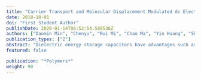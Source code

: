 ```yaml
---
title: "Carrier Transport and Molecular Displacement Modulated dc Electrical Breakdown of Polypropylene Nanocomposites"
date: 2018-10-01
doi: "First Student Author"
publishDate: 2020-01-14T06:52:54.588536Z
authors: ["Daomin Min", "Chenyu", "Rui Mi", "Chao Ma", "Yin Huang", "Shengtao Li", "Qingzhou Wu", "Zhaoliang Xing"]
publication_types: ["2"]
abstract: "Dielectric energy storage capacitors have advantages such as ultra-high power density, extremely fast charge and discharge speed, long service lifespan and are significant for pulsed power system, smart power grid, and power electronics. Polypropylene (PP) is one of the most widely used dielectric materials for dielectric energy storage capacitors. It is of interest to investigate how to improve its electrical breakdown strength by nanodoping and the influencing mechanism of nano doping on the electrical breakdown properties of polymer nanocomposites. PP/Al2O3 nanocomposite dielectric materials with various weight fraction of nanoparticles are fabricated by melt-blending and hot-pressing methods. Thermally stimulated current, surface potential decay, and dc electrical breakdown experiments show that deep trap properties and associated molecular chain motion are changed by incorporating nanofillers into polymer matrix, resulting in the variations in conductivity and dc electrical breakdown field of nanocomposite dielectrics. Then, a charge transport and molecular displacement modulated electrical breakdown model is utilized to simulate the dc electrical breakdown behavior. It is found that isolated interfacial regions formed in nanocomposite dielectrics at relatively low loadings reduce the effective carrier mobility and strengthen the interaction between molecular chains, hindering the transport of charges and the displacement of molecular chains with occupied deep traps. Accordingly, the electrical breakdown strength is enhanced at relatively low loadings. Interfacial regions may overlap in nanocomposite dielectrics at relatively high loadings so that the effective carrier mobility decreases and the interaction between molecular chains may be weakened. Consequently, the molecular motion is accelerated by electric force, leading to the decrease in electrical breakdown strength. The experiments and simulations reveal that the influence of nanodoping on dc electrical breakdown properties may origin from the changes in the charge transport and molecular displacement characteristics caused by interfacial regions in nanocomposite dielectrics."
featured: false

publication: "*Polymers*"
weight: 90
---
```


